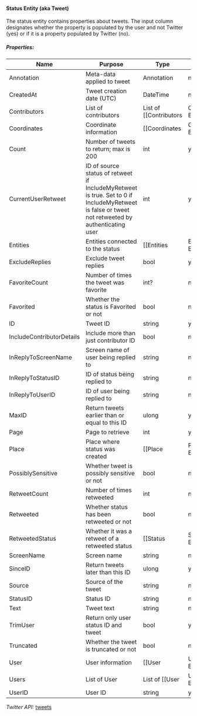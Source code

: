 #### Status Entity (aka Tweet)

The status entity contains properties about tweets. The input column designates whether the property is populated by the user and not Twitter (yes) or if it is a property populated by Twitter (no).

##### Properties:

| Name | Purpose | Type | Input |
|------|---------|------|-------|
| Annotation | Meta-data applied to tweet | Annotation | no |
| CreatedAt | Tweet creation date (UTC) | DateTime | no |
| Contributors | List of contributors | List of [[Contributors|Contributors Entity]] | no |
| Coordinates | Coordinate information | [[Coordinates|Coordinates Entity]] | no |
| Count | Number of tweets to return; max is 200 | int | yes |
| CurrentUserRetweet | ID of source status of retweet if IncludeMyRetweet is true. Set to 0 if IncludeMyRetweet is false or tweet not retweeted by authenticating user | int | yes |
| Entities | Entities connected to the status | [[Entities|Entities Entity]] | no |
| ExcludeReplies | Exclude tweet replies | bool | yes |
| FavoriteCount | Number of times the tweet was favorite | int? | no |
| Favorited | Whether the status is Favorited or not | bool | no |
| ID | Tweet ID | string | yes |
| IncludeContributorDetails | Include more than just contributor ID | bool | no |
| InReplyToScreenName | Screen name of user being replied to | string | no |
| InReplyToStatusID | ID of status being replied to | string | no |
| InReplyToUserID | ID of user being replied to | string | no |
| MaxID | Return tweets earlier than or equal to this ID | ulong | yes |
| Page | Page to retrieve | int | yes |
| Place | Place where status was created | [[Place|Place Entity]] | no |
| PossiblySensitive | Whether tweet is possibly sensitive or not | bool | no |
| RetweetCount | Number of times retweeted | int | no |
| Retweeted | Whether status has been retweeted or not | bool | no |
| RetweetedStatus | Whether it was a retweet of a retweeted status | [[Status|Status Entity]] | no |
| ScreenName | Screen name | string | no |
| SinceID | Return tweets later than this ID | ulong | yes |
| Source | Source of the tweet | string | no |
| StatusID | Status ID | string | no |
| Text | Tweet text | string | no |
| TrimUser | Return only user status ID and tweet | bool | yes |
| Truncated | Whether the tweet is truncated or not | bool | no |
| User | User information | [[User|User Entity]] | no |
| Users | List of User | List of [[User|User Entity]] | no |
| UserID | User ID | string | yes |

*Twitter API:* [tweets](https://dev.twitter.com/docs/platform-objects/tweets)
